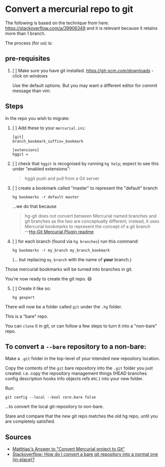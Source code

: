 # Convert a mercurial repo to git

The following is based on the technique from here: <https://stackoverflow.com/a/39906349> and it is relevant because it retains more than 1 branch.

The process (for us) is:

## pre-requisites 

1. [ ] Make sure you have git installed.  <https://git-scm.com/downloads> - click on windows
	
	Use the default options. But you may want a different editor for commit message than vim. 

## Steps

In the repo you wish to migrate:

  1. [ ] Add these to your `mercurial.ini`:

		 [git]  
		 branch_bookmark_suffix=_bookmark
		
		 [extensions]
		 hggit = 
		
  2. [ ] check that `hggit` is recognised by running `hg help`; expect to see this under "enabled extensions":

		> hggit         push and pull from a Git server
		
 3. [ ]  create a bookmark called "master" to represent the "default" branch

		hg bookmarks -r default master

     ...we do that because 

	> hg-git does not convert between Mercurial named branches and git branches as the two are conceptually different; instead, it uses Mercurial bookmarks to represent the concept of a git branch<br />
	> &mdash;[Hg-Git Mercurial Plugin readme](https://github.com/schacon/hg-git#gitbranch_bookmark_suffix)
		
		
 4. [ ] for each branch (found via `hg branches`) run this command:

		hg bookmarks -r my_branch my_branch_bookmark  

	(... but replacing `my_branch` with the name of **your** branch.)

Those mercurial bookmarks will be turned into branches in git.

You're now ready to create the git repo. 😄
	
 5. [ ] Create it like so:

	    hg gexport

There will now be a folder called `git` under the `.hg` folder.

This is a "bare" repo.

You can `clone` it in git, or can follow a few steps to turn it into a "non-bare" repo.

## To convert a `--bare` repository to a non-bare:

Make a `.git` folder in the top-level of your intended new repository location.

Copy the contents of the `git` bare repository into the `.git` folder you just created. i.e. copy the repository management things (HEAD branches config description hooks info objects refs etc.) into your new folder.

Run:

    git config --local --bool core.bare false 

...to convert the local git-repository to non-bare.

Stare and compare that the new git repo matches the old hg repo, until you are completely satisfied.

## Sources

* [Matthias's Answer to "Convert Mercurial project to Git"](https://stackoverflow.com/a/39906349)
* [Stackoverflow: How do I convert a bare git repository into a normal one (in-place)?](https://stackoverflow.com/a/10637882)
